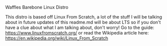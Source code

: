 Waffles Barebone Linux Distro

This distro is based off Linux From Scratch, a lot of the stuff I will be talking about in future updates of this readme.md will be about LTS so if you don't have a clue about what I am talking about, don't worry! Go to the guide: https://www.linuxfromscratch.org/ or read the Wikipedia article here: https://en.wikipedia.org/wiki/Linux_From_Scratch
